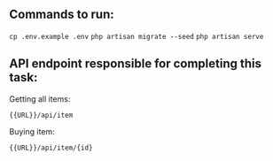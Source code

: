 ## Commands to run:

``cp .env.example .env``
``php artisan migrate --seed``
``php artisan serve``


## API endpoint responsible for completing this task:

Getting all items:

``{{URL}}/api/item``

Buying item:

``{{URL}}/api/item/{id}``